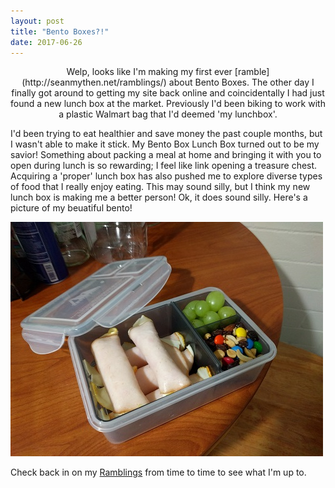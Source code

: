 ```yaml
---
layout: post
title: "Bento Boxes?!"
date: 2017-06-26
---
```

<p align="center">
Welp, looks like I'm making my first ever [ramble](http://seanmythen.net/ramblings/) about Bento Boxes.
The other day I finally got around to getting my site back online and coincidentally I had just found a new lunch box at the market.
Previously I'd been biking to work with a plastic Walmart bag that I'd deemed 'my lunchbox'.

I'd been trying to eat healthier and save money the past couple months, but I wasn't able to make it stick.  My Bento Box Lunch Box turned out to be my savior!  Something about packing a meal at home and bringing it with you to open during lunch is so rewarding; I feel like link opening a treasure chest.  Acquiring a 'proper' lunch box has also pushed me to explore diverse types of food that I really enjoy eating.  This may sound silly, but I think my new lunch box is making me a better person! Ok, it does sound silly.  Here's a picture of my beuatiful bento!

![Bento Box!](/img/bento-box.jpg)

Check back in on my [Ramblings](http://seanmythen.net/ramblings/) from time to time to see what I'm up to.
</p>
